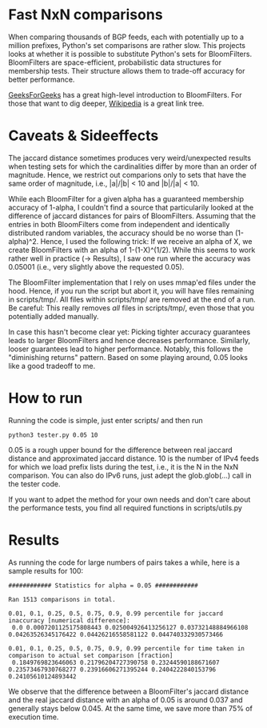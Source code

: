 # Fast NxN comparisons

When comparing thousands of BGP feeds, each with potentially up to a million prefixes, Python's set comparisons are rather slow. This projects looks at whether it is possible to substitute Python's sets for BloomFilters. BloomFilters are space-efficient, probabilistic data structures for membership tests. Their structure allows them to trade-off accuracy for better performance. <br>

[GeeksForGeeks](https://www.geeksforgeeks.org/bloom-filters-introduction-and-python-implementation/) has a great high-level introduction to BloomFilters. For those that want to dig deeper, [Wikipedia](https://en.wikipedia.org/wiki/Bloom_filter) is a great link tree.<br>

# Caveats & Sideeffects

The jaccard distance sometimes produces very weird/unexpected results when testing sets for which the cardinalities differ by more than an order of magnitude. Hence, we restrict out comparions only to sets that have the same order of magnitude, i.e., |a|/|b| < 10 and |b|/|a| < 10.

While each BloomFilter for a given alpha has a guaranteed membership accuracy of 1-alpha, I couldn't find a source that particularily looked at the difference of jaccard distances for pairs of BloomFilters. Assuming that the entries in both BloomFilters come from independent and identically distributed random variables, the accuracy should be no worse than (1-alpha)^2. Hence, I used the following trick: If we receive an alpha of X, we create BloomFilters with an alpha of 1-(1-X)^(1/2). While this seems to work rather well in practice (-> Results), I saw one run where the accuracy was 0.05001 (i.e., very slightly above the requested 0.05). 

The BloomFilter implementation that I rely on uses mmap'ed files under the hood. Hence, if you run the script but abort it, you will have files remaining in scripts/tmp/. All files within scripts/tmp/ are removed at the end of a run. Be careful: This really removes *all* files in scripts/tmp/, even those that you potentially added manually. 

In case this hasn't become clear yet: Picking tighter accuracy guarantees leads to larger BloomFilters and hence decreases performance. Similarly, looser guarantees lead to higher performance. Notably, this follows the "diminishing returns" pattern. Based on some playing around, 0.05 looks like a good tradeoff to me. 

# How to run

Running the code is simple, just enter scripts/ and then run

~~~
python3 tester.py 0.05 10
~~~

0.05 is a rough upper bound for the difference between real jaccard distance and approximated jaccard distance. 10 is the number of IPv4 feeds for which we load prefix lists during the test, i.e., it is the N in the NxN comparison. You can also do IPv6 runs, just adept the glob.glob(...) call in the tester code. 

If you want to adpet the method for your own needs and don't care about the performance tests, you find all required functions in scripts/utils.py

# Results

As running the code for large numbers of pairs takes a while, here is a sample results for 100:

~~~
############ Statistics for alpha = 0.05 ############

Ran 1513 comparisons in total.

0.01, 0.1, 0.25, 0.5, 0.75, 0.9, 0.99 percentile for jaccard inaccuracy [numerical difference]:
 0.0 0.0007201125175808443 0.025004926413256127 0.03732148884966108 0.04263526345176422 0.04426216558581122 0.044740332930573466

0.01, 0.1, 0.25, 0.5, 0.75, 0.9, 0.99 percentile for time taken in comparison to actual set comparison [fraction]
 0.1849769823646063 0.21796204727390758 0.23244590188671607 0.23573467930768277 0.23916606271395244 0.2404222840153796 0.24105610124893442
~~~

We observe that the difference between a BloomFilter's jaccard distance and the real jaccard distance with an alpha of 0.05 is around 0.037 and generally stays below 0.045. At the same time, we save more than 75% of execution time. 

